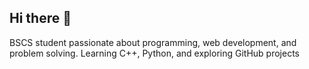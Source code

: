 ## Hi there 👋
BSCS student passionate about programming, web development, and problem solving. Learning C++, Python, and exploring GitHub projects
